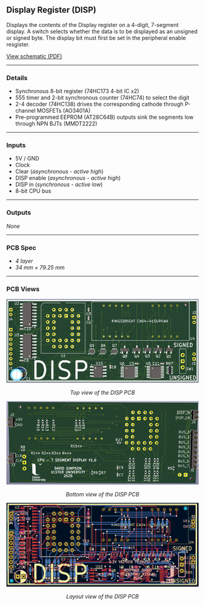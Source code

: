 ## Display Register (DISP)

Displays the contents of the Display register on a 4-digit, 7-segment display. A switch selects whether the data is to be displayed as an unsigned or signed byte. The display bit must first be set in the peripheral enable resgister.

[View schematic (PDF)](DISP_schematic.pdf)

---

### Details

- Synchronous 8-bit register (74HC173 4-bit IC x2)
- 555 timer and 2-bit synchronous counter (74HC74) to select the digit
- 2-4 decoder (74HC138) drives the corresponding cathode through P-channel MOSFETs (AO3401A)
- Pre-programmed EEPROM (AT28C64B) outputs sink the segments low through NPN BJTs (MMDT2222)

---

### Inputs

- 5V / GND
- Clock
- Clear (*asynchronous - active high*)
- DISP enable (*asynchronous - active high*)
- DISP in (*synchronous - active low*)
- 8-bit CPU bus

---

### Outputs

*None*

---

### PCB Spec

- *4 layer*
- *34 mm × 79.25 mm*

---

### PCB Views

<p align="center">
  <img src="../../images/disp_pcb_top.PNG" alt="DISP pcb top" width="600"/>
</p>
<p align="center"><em>Top view of the DISP PCB</em></p>

<p align="center">
  <img src="../../images/disp_pcb_bottom.PNG" alt="DISP pcb bottom" width="600"/>
</p>
<p align="center"><em>Bottom view of the DISP PCB</em></p>

<p align="center">
  <img src="../../images/disp_pcb_design.PNG" alt="DISP pcb design" width="600"/>
</p>
<p align="center"><em>Layout view of the DISP PCB</em></p>





